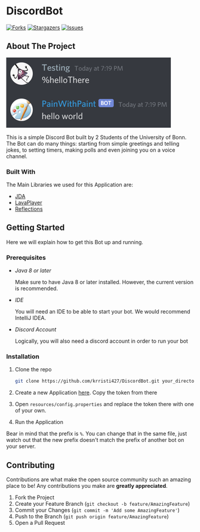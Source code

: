 # DiscordBot

[![Forks][forks-shield]][forks-url]
[![Stargazers][stars-shield]][stars-url]
[![Issues][issues-shield]][issues-url]

<!-- ABOUT THE PROJECT -->
## About The Project

![Product Name Screen Shot][product-screenshot]

This is a simple Discord Bot built by 2 Students of the University of Bonn.
The Bot can do many things: starting from simple greetings and telling jokes, 
to setting timers, making polls and even joining you on a voice channel. 

### Built With

The Main Libraries we used for this Application are: 
* [JDA](https://github.com/DV8FromTheWorld/JDA)
* [LavaPlayer](https://github.com/sedmelluq/lavaplayer)
* [Reflections](https://github.com/ronmamo/reflections)


## Getting Started

Here we will explain how to get this Bot up and running.

### Prerequisites

* _Java 8 or later_

  Make sure to have Java 8 or later installed. However, the current version is recommended. 
* _IDE_

    You will need an IDE to be able to start your bot. We would recommend IntelliJ IDEA.
* _Discord Account_ 

    Logically, you will also need a discord account in order to run your bot 

### Installation

1. Clone the repo
   ```sh
   git clone https://github.com/krristi427/DiscordBot.git your_directory
   ```
   
2. Create a new Application [here](https://discord.com/developers/applications). Copy the token from there
3. Open ```resources/config.properties``` and replace the token there with one of your own. 
4. Run the Application

Bear in mind that the prefix is ```%```. You can change that in the same file, just watch out that the new prefix 
doesn't match the prefix of another bot on your server. 


<!-- CONTRIBUTING -->
## Contributing

Contributions are what make the open source community such an amazing place to be! Any contributions you make are **greatly appreciated**.

1. Fork the Project
2. Create your Feature Branch (`git checkout -b feature/AmazingFeature`)
3. Commit your Changes (`git commit -m 'Add some AmazingFeature'`)
4. Push to the Branch (`git push origin feature/AmazingFeature`)
5. Open a Pull Request

[forks-shield]: https://img.shields.io/github/forks/krristi427/DiscordBot
[forks-url]: https://github.com/krristi427/DiscordBot/network/members

[stars-shield]: https://img.shields.io/github/stars/krristi427/DiscordBot
[stars-url]: https://github.com/krristi427/DiscordBot/stargazers

[issues-shield]: https://img.shields.io/github/issues/krristi427/DiscordBot
[issues-url]: https://github.com/krristi427/DiscordBot/issues

[product-screenshot]: img/helloWorld.png
